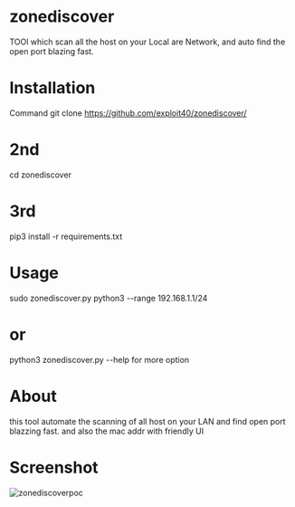 # zonediscover
TOOl which scan all the host on your Local are Network, and auto find the open port blazing fast.
# Installation
Command git clone https://github.com/exploit40/zonediscover/
# 2nd
cd zonediscover
# 3rd
pip3 install -r requirements.txt
# Usage
sudo zonediscover.py python3 --range 192.168.1.1/24
# or
python3 zonediscover.py --help for more option

# About
this tool automate the scanning of all host on your LAN and find open port blazzing fast. and also the mac addr with friendly UI

# Screenshot
![zonediscoverpoc](https://user-images.githubusercontent.com/95082820/185932887-72c6e149-e0ae-460b-bfea-96b891400f71.png)

